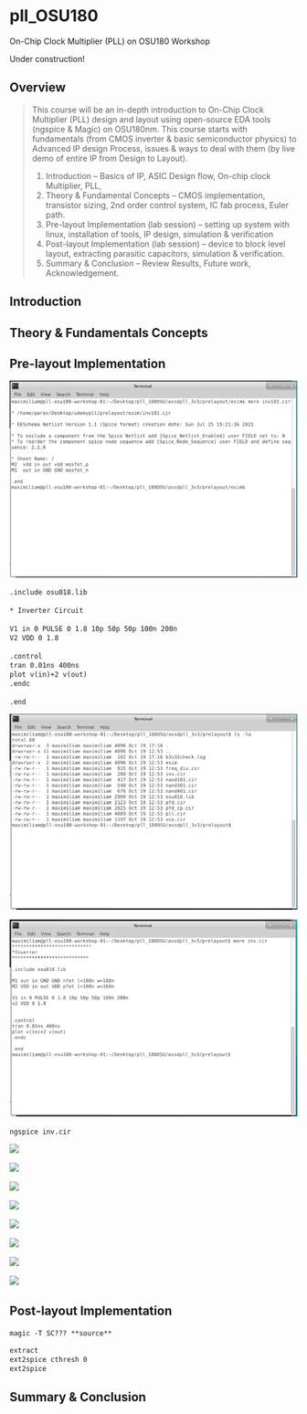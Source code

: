# pll_OSU180
On-Chip Clock Multiplier (PLL) on OSU180 Workshop

Under construction!

## Overview

> This course will be an in-depth introduction to On-Chip Clock Multiplier (PLL) design and layout using open-source EDA tools (ngspice & Magic) on OSU180nm. This course starts with fundamentals (from CMOS inverter & basic semiconductor physics) to Advanced IP design Process, issues & ways to deal with them (by live demo of entire IP from Design to Layout).
> 
> 1. Introduction – Basics of IP, ASIC Design flow, On-chip clock Multiplier, PLL,
> 2. Theory & Fundamental Concepts – CMOS implementation, transistor sizing, 2nd order control system, IC fab process, Euler path.
> 3. Pre-layout Implementation (lab session) – setting up system with linux, installation of tools, IP design, simulation & verification
> 4. Post-layout Implementation (lab session) – device to block level layout, extracting parasitic capacitors, simulation & verification.
> 5. Summary & Conclusion – Review Results, Future work, Acknowledgement.

## Introduction

## Theory & Fundamentals Concepts

## Pre-layout Implementation

![](images/Captura%20de%20tela%202021-10-19%20150909.png)

```
.include osu018.lib

* Inverter Circuit

V1 in 0 PULSE 0 1.8 10p 50p 50p 100n 200n
V2 VDD 0 1.8

.control
tran 0.01ns 400ns
plot v(in)+2 v(out)
.endc

.end
```

![](images/Captura%20de%20tela%202021-10-19%20151034.png)

![](images/Captura%20de%20tela%202021-10-19%20151125.png)

```ngspice inv.cir```

![](images/Captura%20de%20tela%202021-10-19%20151126.png)

![](images/Captura%20de%20tela%202021-10-19%20151304.png)

![](images/Captura%20de%20tela%202021-10-19%20151421.png)

![](images/Captura%20de%20tela%202021-10-19%20152016.png)

![](images/Captura%20de%20tela%202021-10-19%20151919.png)

![](images/Captura%20de%20tela%202021-10-19%20152250.png)

![](images/Captura%20de%20tela%202021-10-19%20152333.png)

![](images/Captura%20de%20tela%202021-10-19%20152516.png)

## Post-layout Implementation

```magic -T SC??? **source**```

```
extract
ext2spice cthresh 0
ext2spice
```

## Summary & Conclusion
